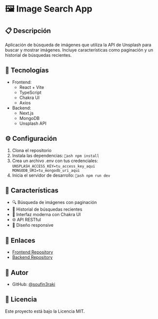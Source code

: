 # 🖼️ Image Search App

## 📋 Descripción
Aplicación de búsqueda de imágenes que utiliza la API de Unsplash para buscar y mostrar imágenes. Incluye características como paginación y un historial de búsquedas recientes.

## 🚀 Tecnologías
- Frontend:
  - React + Vite
  - TypeScript
  - Chakra UI
  - Axios
- Backend:
  - Next.js
  - MongoDB
  - Unsplash API

## ⚙️ Configuración
1. Clona el repositorio
2. Instala las dependencias:
   `ash
   npm install
   `
3. Crea un archivo .env con tus credenciales:
   `
   UNSPLASH_ACCESS_KEY=tu_access_key_aqui
   MONGODB_URI=tu_mongodb_uri_aqui
   `
4. Inicia el servidor de desarrollo:
   `ash
   npm run dev
   `

## 🌟 Características
- 🔍 Búsqueda de imágenes con paginación
- 📝 Historial de búsquedas recientes
- 🎨 Interfaz moderna con Chakra UI
- 🌐 API RESTful
- 📱 Diseño responsive

## 🔗 Enlaces
- [Frontend Repository](enlace_al_frontend)
- [Backend Repository](enlace_al_backend)

## 👤 Autor
- GitHub: [@soufin3raki](https://github.com/soufin3raki)

## 📄 Licencia
Este proyecto está bajo la Licencia MIT.
